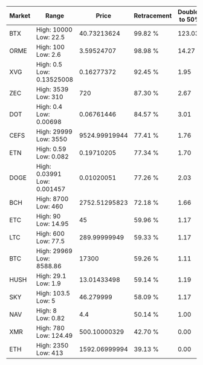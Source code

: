 | Market | Range | Price| Retracement | Doubles to 50% |
| --- | --- | --- | --- | --- |
| BTX | High: 10000<br />Low: 22.5 | 40.73213624 | 99.82 % | 123.03 |
| ORME | High: 100<br />Low: 2.6 | 3.59524707 | 98.98 % | 14.27 |
| XVG | High: 0.5<br />Low: 0.13525008 | 0.16277372 | 92.45 % | 1.95 |
| ZEC | High: 3539<br />Low: 310 | 720 | 87.30 % | 2.67 |
| DOT | High: 0.4<br />Low: 0.00698 | 0.06761446 | 84.57 % | 3.01 |
| CEFS | High: 29999<br />Low: 3550 | 9524.99919944 | 77.41 % | 1.76 |
| ETN | High: 0.59<br />Low: 0.082 | 0.19710205 | 77.34 % | 1.70 |
| DOGE | High: 0.03991<br />Low: 0.001457 | 0.01020051 | 77.26 % | 2.03 |
| BCH | High: 8700<br />Low: 460 | 2752.51295823 | 72.18 % | 1.66 |
| ETC | High: 90<br />Low: 14.95 | 45 | 59.96 % | 1.17 |
| LTC | High: 600<br />Low: 77.5 | 289.99999949 | 59.33 % | 1.17 |
| BTC | High: 29969<br />Low: 8588.86 | 17300 | 59.26 % | 1.11 |
| HUSH | High: 29.1<br />Low: 1.9 | 13.01433498 | 59.14 % | 1.19 |
| SKY | High: 103.5<br />Low: 5 | 46.279999 | 58.09 % | 1.17 |
| NAV | High: 8<br />Low: 0.82 | 4.4 | 50.14 % | 1.00 |
| XMR | High: 780<br />Low: 124.49 | 500.10000329 | 42.70 % | 0.00 |
| ETH | High: 2350<br />Low: 413 | 1592.06999994 | 39.13 % | 0.00 |
